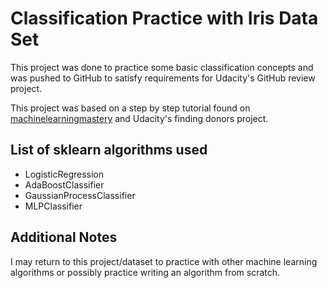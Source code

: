 # Classification Practice with Iris Data Set
This project was done to practice some basic classification concepts and was pushed to GitHub to satisfy requirements for Udacity's GitHub
review project.

This project was based on a step by step tutorial found on [machinelearningmastery](https://machinelearningmastery.com/machine-learning-in-python-step-by-step/) and Udacity's finding donors project.

## List of sklearn algorithms used
* LogisticRegression
* AdaBoostClassifier
* GaussianProcessClassifier
* MLPClassifier

## Additional Notes
I may return to this project/dataset to practice with other machine learning algorithms or possibly practice writing an algorithm from scratch. 
